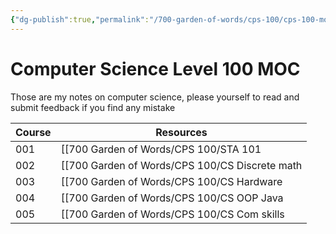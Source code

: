 ```yaml
---
{"dg-publish":true,"permalink":"/700-garden-of-words/cps-100/cps-100-moc/","dgHomeLink":true,"dgPassFrontmatter":false}
---
```



# Computer Science Level 100 MOC

Those are my notes on computer science, please yourself to read and submit feedback if you find any mistake

| Course | Resources                |
| ------ | ------------------------ |
| 001    | [[700 Garden of Words/CPS 100/STA 101|STA 101]]              |
| 002    | [[700 Garden of Words/CPS 100/CS Discrete math|CS Discrete math]]     |
| 003    | [[700 Garden of Words/CPS 100/CS Hardware|CS Hardware]]          |
| 004    | [[700 Garden of Words/CPS 100/CS OOP Java|CS OOP Java]] |
| 005       | [[700 Garden of Words/CPS 100/CS Com skills|CS Com skills]]                         |
